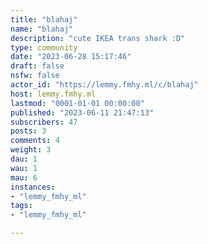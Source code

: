 ```yaml
---
title: "blahaj" 
name: "blahaj"
description: "cute IKEA trans shark :D"
type: community
date: "2023-06-28 15:17:46"
draft: false
nsfw: false
actor_id: "https://lemmy.fmhy.ml/c/blahaj"
host: lemmy.fmhy.ml
lastmod: "0001-01-01 00:00:00"
published: "2023-06-11 21:47:13"
subscribers: 47
posts: 3
comments: 4
weight: 3
dau: 1
wau: 1
mau: 6
instances:
- "lemmy_fmhy_ml"
tags: 
- "lemmy_fmhy_ml"

---
```

